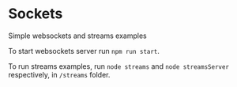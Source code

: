 # Sockets
Simple websockets and streams examples

To start websockets server run `npm run start`.

To run streams examples, run `node streams` and `node streamsServer` respectively, in `/streams` folder.
